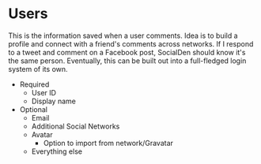 <!--
Marked Style: Github
Custom Processor: false
-->
# Users

This is the information saved when a user comments. Idea is to build a profile and connect with a friend's comments across networks. If I respond to a tweet and comment on a Facebook post, SocialDen should know it's the same person. Eventually, this can be built out into a full-fledged login system of its own.

* Required
    - User ID
    - Display name
* Optional
    - Email
    - Additional Social Networks
    - Avatar
        + Option to import from network/Gravatar
    - Everything else
